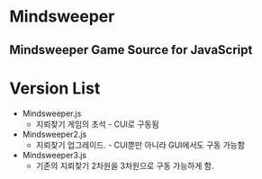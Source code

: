# Mindsweeper
Mindsweeper Game Source for JavaScript
---------------------------------------
# Version List
* Mindsweeper.js
  * 지뢰찾기 게임의 초석 - CUI로 구동됨
* Mindsweeper2.js
  * 지뢰찾기 업그레이드. - CUI뿐만 아니라 GUI에서도 구동 가능함
* Mindsweeper3.js
  * 기존의 지뢰찾기 2차원을 3차원으로 구동 가능하게 함.
  
